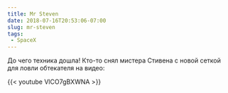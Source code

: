 ```yaml
---
title: Mr Steven
date: 2018-07-16T20:53:06-07:00
slug: mr-steven
tags:
 - SpaceX
---
```


До чего техника дошла! Кто-то снял мистера Стивена с новой сеткой для ловли
обтекателя на видео:

{{< youtube VlCO7gBXWNA >}}

<!--more-->
